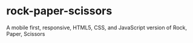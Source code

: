 # rock-paper-scissors
A mobile first, responsive, HTML5, CSS, and JavaScript version of Rock, Paper, Scissors
